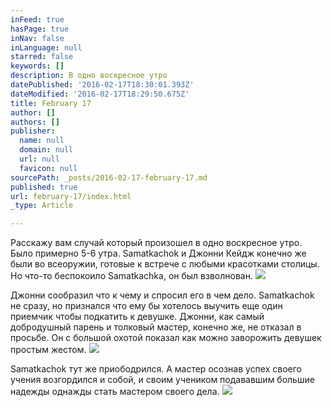 ```yaml
---
inFeed: true
hasPage: true
inNav: false
inLanguage: null
starred: false
keywords: []
description: В одно воскресное утро
datePublished: '2016-02-17T18:30:01.393Z'
dateModified: '2016-02-17T18:29:50.675Z'
title: February 17
author: []
authors: []
publisher:
  name: null
  domain: null
  url: null
  favicon: null
sourcePath: _posts/2016-02-17-february-17.md
published: true
url: february-17/index.html
_type: Article

---
```

Расскажу вам случай который произошел в одно воскресное утро. Было примерно 5-6 утра.  Samatkachok и Джонни Кейдж конечно же были во всеоружии, готовые к встрече с любыми красотками столицы. Но что-то беспокоило Samatkachka, он был взволнован. ![](https://the-grid-user-content.s3-us-west-2.amazonaws.com/316d7b59-61a6-4aed-baac-798144197e8d.jpg)

Джонни сообразил что к чему и спросил его в чем дело. Samatkachok не сразу, но признался что ему бы хотелось выучить еще один приемчик чтобы подкатить к девушке. Джонни, как самый добродушный парень и толковый мастер, конечно же, не отказал в просьбе. Он с большой охотой показал как можно заворожить девушек простым жестом.
![](https://the-grid-user-content.s3-us-west-2.amazonaws.com/2b1a5332-79dc-45de-92ed-77fbf9d46461.jpg)

Samatkachok тут же приободрился. А мастер осознав успех своего учения возгордился и собой, и своим учеником подававшим большие надежды однажды стать мастером своего дела. ![](https://the-grid-user-content.s3-us-west-2.amazonaws.com/80d72e3f-f2de-4d41-8e15-2373a4a89297.jpg)